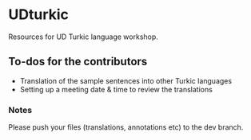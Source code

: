 # UDturkic
Resources for UD Turkic language workshop.

## To-dos for the contributors
- Translation of the sample sentences into other Turkic languages
- Setting up a meeting date & time to review the translations


### Notes
Please push your files (translations, annotations etc) to the dev branch.
